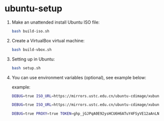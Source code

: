 # ubuntu-setup

1. Make an unattended install Ubuntu ISO file:

   ```bash
   bash build-iso.sh
   ```

2. Create a VirtualBox virtual machine:

   ```bash
   bash build-vbox.sh
   ```

3. Setting up in Ubuntu:

   ```bash
   bash setup.sh
   ```

4. You can use environment variables (optional), see example below:

    example:

    ```bash
    DEBUG=true ISO_URL=https://mirrors.ustc.edu.cn/ubuntu-cdimage/xubuntu/releases/20.04.6/release/xubuntu-20.04.6-desktop-amd64.iso USERNAME=john PASSWORD=111111 FULL_NAME="John Doe" HOST=xubuntu DOMAIN=xubuntu.guest.virtualbox.org LOCALE=zh_CN TIMEZONE=Asia/Shanghai wget -O- https://github.com/duzyn/ubuntu-setup/raw/main/build-iso.sh | bash
    ```

    ```bash
    DEBUG=true ISO_URL=https://mirrors.ustc.edu.cn/ubuntu-cdimage/xubuntu/releases/20.04.6/release/xubuntu-20.04.6-desktop-amd64.iso VBOX_NAME=xubuntu-20.04.6-desktop-amd64 VBOX_OS_TYPE=Ubuntu_64 VBOX_CPU_NUMBER=2 VBOX_MEMORY=2048 VBOX_VRAM=128 VBOX_HDD_SIZE=61440 VBOX_HDD_FORMAT=VDI wget -O- https://github.com/duzyn/ubuntu-setup/raw/main/build-vbox.sh | bash
    ```

    ```bash
    DEBUG=true PROXY=true TOKEN=ghp_jGJPqA0E92ysHCU6H6ATuY4FSyVE12aAnLN wget -O- https://github.com/duzyn/ubuntu-setup/raw/main/setup-ubuntu.sh | bash
    ```
